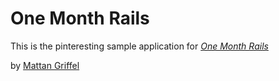 # One Month Rails

This is the pinteresting sample application for [*One Month Rails*](http://onemonthrails.com)

by [Mattan Griffel](http:mattangriffel.com)